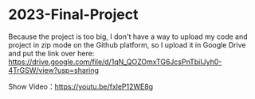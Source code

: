 # 2023-Final-Project
Because the project is too big, I don't have a way to upload my code and project in zip mode on the Github platform, so I upload it in Google Drive and put the link over here: https://drive.google.com/file/d/1qN_QOZOmxTG6JcsPnTbiIJyh0-4TrGSW/view?usp=sharing

Show Video：https://youtu.be/fxleP12WE8g 
